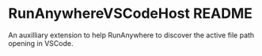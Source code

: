 # RunAnywhereVSCodeHost README

An auxilliary extension to help RunAnywhere to discover the active file path opening in VSCode.